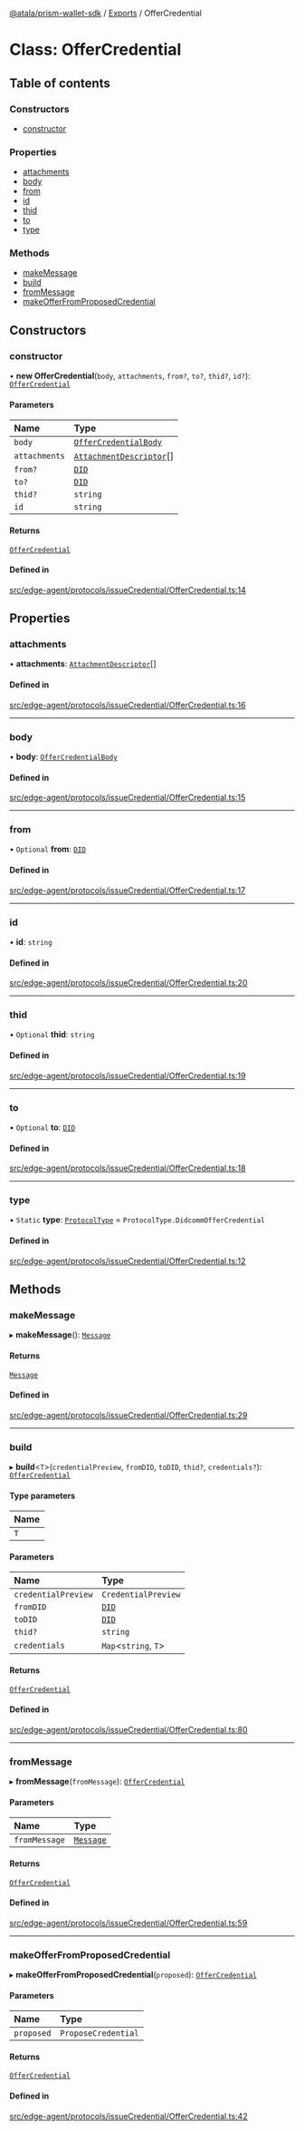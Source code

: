 [@atala/prism-wallet-sdk](../README.md) / [Exports](../modules.md) / OfferCredential

# Class: OfferCredential

## Table of contents

### Constructors

- [constructor](OfferCredential.md#constructor)

### Properties

- [attachments](OfferCredential.md#attachments)
- [body](OfferCredential.md#body)
- [from](OfferCredential.md#from)
- [id](OfferCredential.md#id)
- [thid](OfferCredential.md#thid)
- [to](OfferCredential.md#to)
- [type](OfferCredential.md#type)

### Methods

- [makeMessage](OfferCredential.md#makemessage)
- [build](OfferCredential.md#build)
- [fromMessage](OfferCredential.md#frommessage)
- [makeOfferFromProposedCredential](OfferCredential.md#makeofferfromproposedcredential)

## Constructors

### constructor

• **new OfferCredential**(`body`, `attachments`, `from?`, `to?`, `thid?`, `id?`): [`OfferCredential`](OfferCredential.md)

#### Parameters

| Name | Type |
| :------ | :------ |
| `body` | [`OfferCredentialBody`](../interfaces/OfferCredentialBody.md) |
| `attachments` | [`AttachmentDescriptor`](Domain.AttachmentDescriptor.md)[] |
| `from?` | [`DID`](Domain.DID.md) |
| `to?` | [`DID`](Domain.DID.md) |
| `thid?` | `string` |
| `id` | `string` |

#### Returns

[`OfferCredential`](OfferCredential.md)

#### Defined in

[src/edge-agent/protocols/issueCredential/OfferCredential.ts:14](https://github.com/hyperledger/identus-edge-agent-sdk-ts/blob/47157819fe5d19bccc5fcc542e98f32706bff6c2/src/edge-agent/protocols/issueCredential/OfferCredential.ts#L14)

## Properties

### attachments

• **attachments**: [`AttachmentDescriptor`](Domain.AttachmentDescriptor.md)[]

#### Defined in

[src/edge-agent/protocols/issueCredential/OfferCredential.ts:16](https://github.com/hyperledger/identus-edge-agent-sdk-ts/blob/47157819fe5d19bccc5fcc542e98f32706bff6c2/src/edge-agent/protocols/issueCredential/OfferCredential.ts#L16)

___

### body

• **body**: [`OfferCredentialBody`](../interfaces/OfferCredentialBody.md)

#### Defined in

[src/edge-agent/protocols/issueCredential/OfferCredential.ts:15](https://github.com/hyperledger/identus-edge-agent-sdk-ts/blob/47157819fe5d19bccc5fcc542e98f32706bff6c2/src/edge-agent/protocols/issueCredential/OfferCredential.ts#L15)

___

### from

• `Optional` **from**: [`DID`](Domain.DID.md)

#### Defined in

[src/edge-agent/protocols/issueCredential/OfferCredential.ts:17](https://github.com/hyperledger/identus-edge-agent-sdk-ts/blob/47157819fe5d19bccc5fcc542e98f32706bff6c2/src/edge-agent/protocols/issueCredential/OfferCredential.ts#L17)

___

### id

• **id**: `string`

#### Defined in

[src/edge-agent/protocols/issueCredential/OfferCredential.ts:20](https://github.com/hyperledger/identus-edge-agent-sdk-ts/blob/47157819fe5d19bccc5fcc542e98f32706bff6c2/src/edge-agent/protocols/issueCredential/OfferCredential.ts#L20)

___

### thid

• `Optional` **thid**: `string`

#### Defined in

[src/edge-agent/protocols/issueCredential/OfferCredential.ts:19](https://github.com/hyperledger/identus-edge-agent-sdk-ts/blob/47157819fe5d19bccc5fcc542e98f32706bff6c2/src/edge-agent/protocols/issueCredential/OfferCredential.ts#L19)

___

### to

• `Optional` **to**: [`DID`](Domain.DID.md)

#### Defined in

[src/edge-agent/protocols/issueCredential/OfferCredential.ts:18](https://github.com/hyperledger/identus-edge-agent-sdk-ts/blob/47157819fe5d19bccc5fcc542e98f32706bff6c2/src/edge-agent/protocols/issueCredential/OfferCredential.ts#L18)

___

### type

▪ `Static` **type**: [`ProtocolType`](../enums/ProtocolType.md) = `ProtocolType.DidcommOfferCredential`

#### Defined in

[src/edge-agent/protocols/issueCredential/OfferCredential.ts:12](https://github.com/hyperledger/identus-edge-agent-sdk-ts/blob/47157819fe5d19bccc5fcc542e98f32706bff6c2/src/edge-agent/protocols/issueCredential/OfferCredential.ts#L12)

## Methods

### makeMessage

▸ **makeMessage**(): [`Message`](Domain.Message-1.md)

#### Returns

[`Message`](Domain.Message-1.md)

#### Defined in

[src/edge-agent/protocols/issueCredential/OfferCredential.ts:29](https://github.com/hyperledger/identus-edge-agent-sdk-ts/blob/47157819fe5d19bccc5fcc542e98f32706bff6c2/src/edge-agent/protocols/issueCredential/OfferCredential.ts#L29)

___

### build

▸ **build**\<`T`\>(`credentialPreview`, `fromDID`, `toDID`, `thid?`, `credentials?`): [`OfferCredential`](OfferCredential.md)

#### Type parameters

| Name |
| :------ |
| `T` |

#### Parameters

| Name | Type |
| :------ | :------ |
| `credentialPreview` | `CredentialPreview` |
| `fromDID` | [`DID`](Domain.DID.md) |
| `toDID` | [`DID`](Domain.DID.md) |
| `thid?` | `string` |
| `credentials` | `Map`\<`string`, `T`\> |

#### Returns

[`OfferCredential`](OfferCredential.md)

#### Defined in

[src/edge-agent/protocols/issueCredential/OfferCredential.ts:80](https://github.com/hyperledger/identus-edge-agent-sdk-ts/blob/47157819fe5d19bccc5fcc542e98f32706bff6c2/src/edge-agent/protocols/issueCredential/OfferCredential.ts#L80)

___

### fromMessage

▸ **fromMessage**(`fromMessage`): [`OfferCredential`](OfferCredential.md)

#### Parameters

| Name | Type |
| :------ | :------ |
| `fromMessage` | [`Message`](Domain.Message-1.md) |

#### Returns

[`OfferCredential`](OfferCredential.md)

#### Defined in

[src/edge-agent/protocols/issueCredential/OfferCredential.ts:59](https://github.com/hyperledger/identus-edge-agent-sdk-ts/blob/47157819fe5d19bccc5fcc542e98f32706bff6c2/src/edge-agent/protocols/issueCredential/OfferCredential.ts#L59)

___

### makeOfferFromProposedCredential

▸ **makeOfferFromProposedCredential**(`proposed`): [`OfferCredential`](OfferCredential.md)

#### Parameters

| Name | Type |
| :------ | :------ |
| `proposed` | `ProposeCredential` |

#### Returns

[`OfferCredential`](OfferCredential.md)

#### Defined in

[src/edge-agent/protocols/issueCredential/OfferCredential.ts:42](https://github.com/hyperledger/identus-edge-agent-sdk-ts/blob/47157819fe5d19bccc5fcc542e98f32706bff6c2/src/edge-agent/protocols/issueCredential/OfferCredential.ts#L42)
